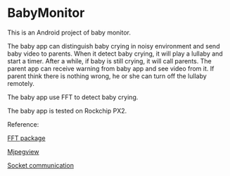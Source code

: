 # BabyMonitor
This is an Android project of baby monitor.

The baby app can distinguish baby crying in noisy environment and send baby video to parents. When it detect baby crying, it will play a lullaby and start a timer. After a while, if baby is still crying, it will call parents. The parent app can receive warning from baby app and see video from it. If parent think there is nothing wrong, he or she can turn off the lullaby remotely.

The baby app use FFT to detect baby crying.

The baby app is tested on Rockchip PX2.

Reference:

[FFT package](http://www.netlib.org/fftpack/)

[Mjpegview](https://bitbucket.org/neuralassembly/simplemjpegview)

[Socket communication](http://codeoncloud.blogspot.ca/2014/06/android-tcpip-client-server-socket.html)

